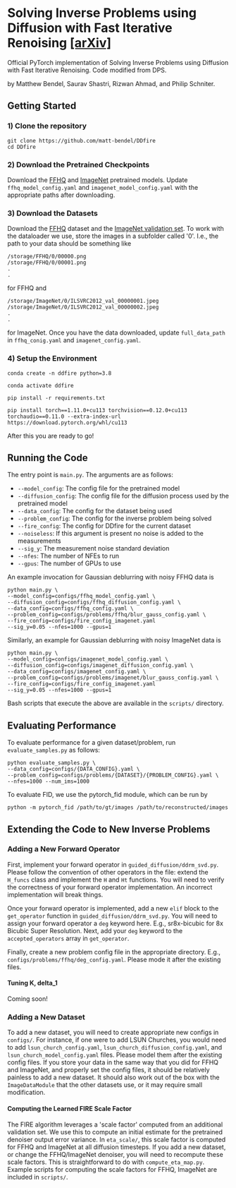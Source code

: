 # Solving Inverse Problems using Diffusion with Fast Iterative Renoising [[arXiv]](https://arxiv.org/pdf/2501.17468)

Official PyTorch implementation of Solving Inverse Problems using Diffusion with Fast Iterative Renoising. Code modified from DPS.

by Matthew Bendel, Saurav Shastri, Rizwan Ahmad, and Philip Schniter.

## Getting Started
### 1) Clone the repository
```
git clone https://github.com/matt-bendel/DDfire
cd DDfire
```

### 2) Download the Pretrained Checkpoints
Download the [FFHQ](https://drive.google.com/drive/folders/1jElnRoFv7b31fG0v6pTSQkelbSX3xGZh?usp=sharing) and [ImageNet](https://openaipublic.blob.core.windows.net/diffusion/jul-2021/256x256_diffusion_uncond.pt) pretrained models.
Update `ffhq_model_config.yaml` and `imagenet_model_config.yaml` with the appropriate paths after downloading.

### 3) Download the Datasets
Download the [FFHQ](https://www.kaggle.com/datasets/rahulbhalley/ffhq-256x256) dataset and the [ImageNet validation set](https://www.image-net.org/download.php).
To work with the dataloader we use, store the images in a subfolder called '0'. I.e., the path to your data should be something like
```
/storage/FFHQ/0/00000.png
/storage/FFHQ/0/00001.png
.
.
```
for FFHQ and
```
/storage/ImageNet/0/ILSVRC2012_val_00000001.jpeg
/storage/ImageNet/0/ILSVRC2012_val_00000002.jpeg
.
.
```
for ImageNet. Once you have the data downloaded, update `full_data_path` in `ffhq_conig.yaml` and `imagenet_config.yaml`.

### 4) Setup the Environment
```
conda create -n ddfire python=3.8

conda activate ddfire

pip install -r requirements.txt

pip install torch==1.11.0+cu113 torchvision==0.12.0+cu113 torchaudio==0.11.0 --extra-index-url https://download.pytorch.org/whl/cu113
```

After this you are ready to go!

## Running the Code
The entry point is `main.py`. The arguments are as follows:
- `--model_config`: The config file for the pretrained model
- `--diffusion_config`: The config file for the diffusion process used by the pretrained model
- `--data_config`: The config for the dataset being used
- `--problem_config`: The config for the inverse problem being solved
- `--fire_config`: The config for DDfire for the current dataset
- `--noiseless`: If this argument is present no noise is added to the measurements
- `--sig_y`: The measurement noise standard deviation
- `--nfes`: The number of NFEs to run
- `--gpus`: The number of GPUs to use

An example invocation for Gaussian deblurring with noisy FFHQ data is
```
python main.py \
--model_config=configs/ffhq_model_config.yaml \
--diffusion_config=configs/ffhq_diffusion_config.yaml \
--data_config=configs/ffhq_config.yaml \
--problem_config=configs/problems/ffhq/blur_gauss_config.yaml \
--fire_config=configs/fire_config_imagenet.yaml
--sig_y=0.05 --nfes=1000 --gpus=1
```

Similarly, an example for Gaussian deblurring with noisy ImageNet data is
```
python main.py \
--model_config=configs/imagenet_model_config.yaml \
--diffusion_config=configs/imagenet_diffusion_config.yaml \
--data_config=configs/imagenet_config.yaml \
--problem_config=configs/problems/imagenet/blur_gauss_config.yaml \
--fire_config=configs/fire_config_imagenet.yaml
--sig_y=0.05 --nfes=1000 --gpus=1
```

Bash scripts that execute the above are available in the `scripts/` directory.

## Evaluating Performance
To evaluate performance for a given dataset/problem, run `evaluate_samples.py` as follows:
```
python evaluate_samples.py \
--data_config=configs/{DATA_CONFIG}.yaml \
--problem_config=configs/problems/{DATASET}/{PROBLEM_CONFIG}.yaml \
--nfes=1000 --num_ims=1000
```

To evaluate FID, we use the pytorch_fid module, which can be run by
```
python -m pytorch_fid /path/to/gt/images /path/to/reconstructed/images
```

## Extending the Code to New Inverse Problems
### Adding a New Forward Operator
First, implement your forward operator in `guided_diffusion/ddrm_svd.py`. Please follow the convention of
other operators in the file: extend the `H_funcs` class and implement the `H` and `Ht` functions. You will need to verify the
correctness of your forward operator implementation. An incorrect implementation will break things.

Once your forward operator is implemented, add a new `elif` block to the `get_operator` function in `guided_diffusion/ddrm_svd.py`.
You will need to assign your forward operator a `deg` keyword here. E.g., sr8x-bicubic for 8x Bicubic Super Resolution.
Next, add your `deg` keyword to the `accepted_operators` array in `get_operator`.

Finally, create a new problem config file in the appropriate directory. E.g., `configs/problems/ffhq/deg_config.yaml`. Please mode it after the existing files.

#### Tuning K, delta_1
Coming soon!

### Adding a New Dataset
To add a new dataset, you will need to create appropriate new configs in `configs/`. For instance, if one were
to add LSUN Churches, you would need to add `lsun_church_config.yaml`, `lsun_church_diffusion_config.yaml`, and `lsun_church_model_config.yaml` files.
Please model them after the existing config files.
If you store your data in the same way that you did for FFHQ and ImageNet, and properly set the config files, it should be relatively painless
to add a new dataset. It should also work out of the box with the `ImageDataModule` that the other datasets use, or it may require small modification.

#### Computing the Learned FIRE Scale Factor
The FIRE algorithm leverages a 'scale factor' computed from an additional validation set.
We use this to compute an initial estimate for the pretrained denoiser output error variance.
In `eta_scale/`, this scale factor is computed for FFHQ and ImageNet at all diffusion timesteps.
If you add a new dataset, or change the FFHQ/ImageNet denoiser, you will need to recompute these scale factors.
This is straightforward to do with `compute_eta_map.py`. Example scripts for computing the scale factors for FFHQ, ImageNet are included in 
`scripts/`.
